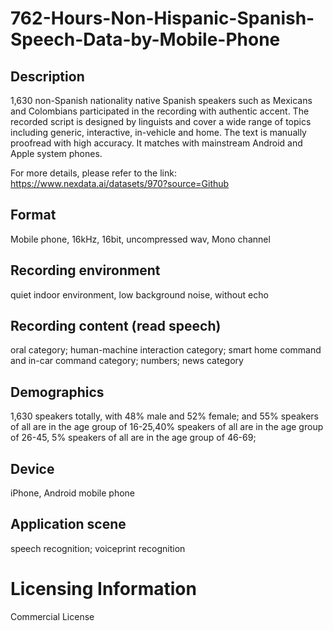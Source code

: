 # 762-Hours-Non-Hispanic-Spanish-Speech-Data-by-Mobile-Phone


## Description
1,630 non-Spanish nationality native Spanish speakers such as Mexicans and Colombians participated in the recording with authentic accent. The recorded script is designed by linguists and cover a wide range of topics including generic, interactive, in-vehicle and home. The text is manually proofread with high accuracy. It matches with mainstream Android and Apple system phones.

For more details, please refer to the link: https://www.nexdata.ai/datasets/970?source=Github

## Format
Mobile phone, 16kHz, 16bit, uncompressed wav, Mono channel

## Recording environment
quiet indoor environment, low background noise, without echo

## Recording content (read speech)
oral category; human-machine interaction category; smart home command and in-car command category; numbers; news category

## Demographics
1,630 speakers totally, with 48% male and 52% female; and 55% speakers of all are in the age group of 16-25,40% speakers of all are in the age group of 26-45, 5% speakers of all are in the age group of 46-69;

## Device
iPhone, Android mobile phone

## Application scene
speech recognition; voiceprint recognition

# Licensing Information
Commercial License

